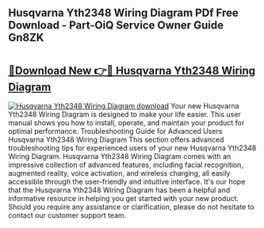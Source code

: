 ## Husqvarna Yth2348 Wiring Diagram PDf Free Download - Part-OiQ Service Owner Guide Gn8ZK

# <h2><a href="http://dfl9lq.blite.top/?on=Husqvarna+Yth2348+Wiring+Diagram">🔗Download New 👉🔴 Husqvarna Yth2348 Wiring Diagram</a></h2>

[![Husqvarna Yth2348 Wiring Diagram download](https://i.imgur.com/lujVjoI.png)](http://dfl9lq.blite.top/?on=Husqvarna+Yth2348+Wiring+Diagram)
Your new Husqvarna Yth2348 Wiring Diagram is designed to make your life easier. This user manual shows you how to install, operate, and maintain your product for optimal performance. Troubleshooting Guide for Advanced Users Husqvarna Yth2348 Wiring Diagram This section offers advanced troubleshooting tips for experienced users of your new Husqvarna Yth2348 Wiring Diagram. Husqvarna Yth2348 Wiring Diagram comes with an impressive collection of advanced features, including facial recognition, augmented reality, voice activation, and wireless charging, all easily accessible through the user-friendly and intuitive interface. It's our hope that the Husqvarna Yth2348 Wiring Diagram has been a helpful and informative resource in helping you get started with your new product. Should you require any assistance or clarification, please do not hesitate to contact our customer support team.
